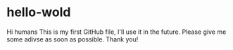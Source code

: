 # hello-wold

Hi humans
   This is my first GitHub file, I'll use it 
in the future. Please give me some adivse as soon as possible.
Thank you!
